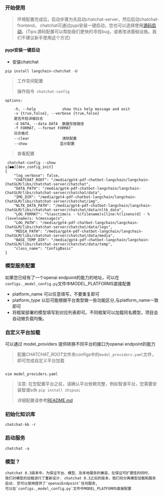 ### 开始使用

> 环境配置完成后，启动步骤为先启动chatchat-server，然后启动chatchat-frontend。
> chatchat可通过pypi安装一键启动，您也可以选择使用[源码启动](README_dev.md)。(Tips:源码配置可以帮助我们更快的寻找bug，或者改进基础设施。我们不建议新手使用这个方式)

#### pypi安装一键启动
- 安装chatchat
```shell
pip install langchain-chatchat -U
```

> 工作空间配置
> 
> 操作指令` chatchat-config` 
```text 
options:
     
    -h, --help            show this help message and exit
    -v {true,false}, --verbose {true,false}
    是否开启详细日志
    -d DATA, --data DATA  数据存放路径
    -f FORMAT, --format FORMAT
    日志格式
    --clear               清除配置
    --show               显示配置
``` 
> 查看配置
```shell
 chatchat-config --show                                                                                               ±[●●][dev_config_init]
{
    "log_verbose": false,
    "CHATCHAT_ROOT": "/media/gpt4-pdf-chatbot-langchain/langchain-ChatGLM/libs/chatchat-server/chatchat",
    "DATA_PATH": "/media/gpt4-pdf-chatbot-langchain/langchain-ChatGLM/libs/chatchat-server/chatchat/data",
    "IMG_DIR": "/media/gpt4-pdf-chatbot-langchain/langchain-ChatGLM/libs/chatchat-server/chatchat/img",
    "NLTK_DATA_PATH": "/media/gpt4-pdf-chatbot-langchain/langchain-ChatGLM/libs/chatchat-server/chatchat/data/nltk_data",
    "LOG_FORMAT": "%(asctime)s - %(filename)s[line:%(lineno)d] - %(levelname)s: %(message)s",
    "LOG_PATH": "/media/gpt4-pdf-chatbot-langchain/langchain-ChatGLM/libs/chatchat-server/chatchat/data/logs",
    "MEDIA_PATH": "/media/gpt4-pdf-chatbot-langchain/langchain-ChatGLM/libs/chatchat-server/chatchat/data/media",
    "BASE_TEMP_DIR": "/media/gpt4-pdf-chatbot-langchain/langchain-ChatGLM/libs/chatchat-server/chatchat/data/temp",
    "class_name": "ConfigBasic"
}

```

### 模型服务配置
 如果您已经有了一个openai endpoint的能力的地址，可以在`configs._model_config.py`文件中MODEL_PLATFORMS直接配置
   - platform_name 可以任意填写，不要重复即可
   - platform_type 以后可能根据平台类型做一些功能区分,与platform_name一致即可
   - 将框架部署的模型填写到对应列表即可。不同框架可以加载同名模型，项目会自动做负载均衡。

### 自定义平台加载
可以通过 model_providers 提供转换不同平台的接口为openai endpoint的能力
> 配置*CHATCHAT_ROOT*文件夹configs中的`model_providers.yaml`文件，即可完成自定义平台加载
```shell
 
vim model_providers.yaml
```
> 
> 注意: 在您配置平台之前，请确认平台依赖完整，例如智谱平台，您需要安装智谱sdk `pip install zhipuai`
> 
> 详细配置请参考[README.md](../model-providers/README.md)

### 初始化知识库
```shell
chatchat-kb -r
```

### 启动服务
```shell
chatchat -a
```

### 模型？
```text
chatchat 0.3版本中，为保证平台、模型、及本地服务的兼容，在保证可扩展性的同时，
我们对模型的加载进行了重新设计. chatchat 0.3之后的版本，我们将分离模型加载和服务启动. 您可以使用提供了`openaiEndpoint`任何服务,
可以在`configs._model_config.py`文件中MODEL_PLATFORMS直接配置
 
```
